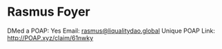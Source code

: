 # Rasmus Foyer

DMed a POAP: Yes
Email: rasmus@liqualitydao.global
Unique POAP Link: http://POAP.xyz/claim/61nwky
